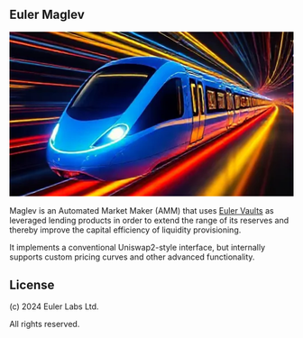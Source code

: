 ## Euler Maglev

![maglev logo](docs/maglev.png)

Maglev is an Automated Market Maker (AMM) that uses [Euler Vaults](https://docs.euler.finance/euler-vault-kit-white-paper/) as leveraged lending products in order to extend the range of its reserves and thereby improve the capital efficiency of liquidity provisioning.

It implements a conventional Uniswap2-style interface, but internally supports custom pricing curves and other advanced functionality.

## License

(c) 2024 Euler Labs Ltd.

All rights reserved.
